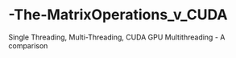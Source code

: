 # -The-MatrixOperations_v_CUDA
Single Threading, Multi-Threading, CUDA GPU Multithreading - A comparison
